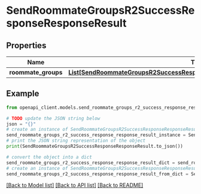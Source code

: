 # SendRoommateGroupsR2SuccessResponseResponseResult


## Properties

Name | Type | Description | Notes
------------ | ------------- | ------------- | -------------
**roommate_groups** | [**List[SendRoommateGroupsR2SuccessResponseResponseResultRoommateGroupsInner]**](SendRoommateGroupsR2SuccessResponseResponseResultRoommateGroupsInner.md) |  | 

## Example

```python
from openapi_client.models.send_roommate_groups_r2_success_response_response_result import SendRoommateGroupsR2SuccessResponseResponseResult

# TODO update the JSON string below
json = "{}"
# create an instance of SendRoommateGroupsR2SuccessResponseResponseResult from a JSON string
send_roommate_groups_r2_success_response_response_result_instance = SendRoommateGroupsR2SuccessResponseResponseResult.from_json(json)
# print the JSON string representation of the object
print(SendRoommateGroupsR2SuccessResponseResponseResult.to_json())

# convert the object into a dict
send_roommate_groups_r2_success_response_response_result_dict = send_roommate_groups_r2_success_response_response_result_instance.to_dict()
# create an instance of SendRoommateGroupsR2SuccessResponseResponseResult from a dict
send_roommate_groups_r2_success_response_response_result_from_dict = SendRoommateGroupsR2SuccessResponseResponseResult.from_dict(send_roommate_groups_r2_success_response_response_result_dict)
```
[[Back to Model list]](../README.md#documentation-for-models) [[Back to API list]](../README.md#documentation-for-api-endpoints) [[Back to README]](../README.md)


